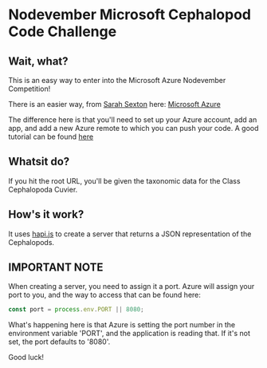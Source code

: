 # Nodevember Microsoft Cephalopod Code Challenge

## Wait, what?

This is an easy way to enter into the Microsoft Azure Nodevember Competition! 

There is an easier way, from [Sarah Sexton](https://github.com/SarahSexton) here: [Microsoft Azure](https://github.com/SarahSexton/NodevemberMS/blob/master/README.md)

The difference here is that you'll need to set up your Azure account, add an app, and add a new Azure remote to which you can push your code. A good tutorial can be found [here](https://azure.microsoft.com/en-us/documentation/articles/web-sites-nodejs-develop-deploy-mac/)

## Whatsit do?

If you hit the root URL, you'll be given the taxonomic data for the Class Cephalopoda Cuvier. 

## How's it work? 

It uses [hapi.js](http://hapijs.com) to create a server that returns a JSON representation of the Cephalopods. 

## IMPORTANT NOTE

When creating a server, you need to assign it a port. Azure will assign your port to you, and the way to access that can be found here:

```javascript
const port = process.env.PORT || 8080;
```

What's happening here is that Azure is setting the port number in the environment variable 'PORT', and the application is reading that. If it's not set, the port defaults to '8080'.

Good luck!